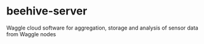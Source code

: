 # beehive-server
Waggle cloud software for aggregation, storage and analysis of sensor data from Waggle nodes
